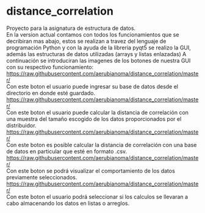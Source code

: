 # distance_correlation
Proyecto para la asignatura de estructura de datos.  
En la version actual contamos con todos los funcionamientos que se decribiran mas abajo, estos se realizan a travez del lenguaje de programación Python y con la ayuda de la libreria pyqt5 se realizo la GUI, además las estructuras de datos utilizadas (arrays y listas enlazadas)
A continuación se introduciran las imagenes de los botones de nuestra GUI con su respectivo funcionamiento:
https://raw.githubusercontent.com/aerubianoma/distance_correlation/master/    
Con este boton el usuario puede ingresar su base de datos desde el directorio en donde esté guardado.    
https://raw.githubusercontent.com/aerubianoma/distance_correlation/master/   
Con este boton el usuario puede calcular la distancia de correlación con una muestra del tamaño escogido de los datos proporcionados por el distribuidor.    
https://raw.githubusercontent.com/aerubianoma/distance_correlation/master/   
Con este boton es posible calcular la distancia de correlación con una base de datos en particular que esté en formato .csv.  
https://raw.githubusercontent.com/aerubianoma/distance_correlation/master/   
Con este boton se podrá visualizar el comportamiento de los datos previamente seleccionados.  
https://raw.githubusercontent.com/aerubianoma/distance_correlation/master/     
Con este boton el usuario podrá seleccionar si los calculos se llevaran a cabo almacenando los datos en listas o arreglos.  

